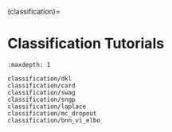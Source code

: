 (classification)=

# Classification Tutorials

```{toctree}
:maxdepth: 1

classification/dkl
classification/card
classification/swag
classification/sngp
classification/laplace
classification/mc_dropout
classification/bnn_vi_elbo
```